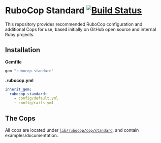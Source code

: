 # RuboCop Standard [![Build Status](https://travis-ci.org/github/rubocop-standard.svg?branch=master)](https://travis-ci.org/github/rubocop-standard)

This repository provides recommended RuboCop configuration and additional Cops for use, based initially on GitHub open source and internal Ruby projects.

## Installation

**Gemfile**

``` ruby
gem "rubocop-standard"
```

**.rubocop.yml**

``` yaml
inherit_gem:
  rubocop-standard:
    - config/default.yml
    - config/rails.yml
```

## The Cops

All cops are located under [`lib/rubocop/cop/standard`](lib/rubocop/cop/standard), and contain examples/documentation.
